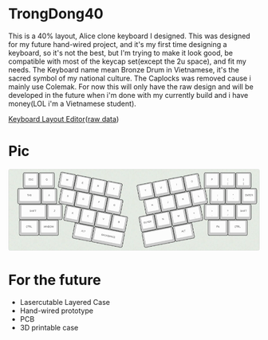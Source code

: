 # TrongDong40
This is a 40% layout, Alice clone keyboard I designed. This was designed for my future hand-wired project, and it's my first time designing a keyboard, so it's not the best, but I'm trying to make it look good, be compatible with most of the keycap set(except the 2u space), and fit my needs.
The Keyboard name mean Bronze Drum in Vietnamese, it's the sacred symbol of my national culture.
The Caplocks was removed cause i mainly use Colemak.
For now this will only have the raw design and will be developed in the future when i'm done with my currently build and i have money(LOL i'm a Vietnamese student).

[Keyboard Layout Editor](http://www.keyboard-layout-editor.com/#/gists/bd69171a64c51fef56333ebecacd0618)([raw data](/trongdong40.json))
# Pic
![raw design pic](/trongdong40.png)
# For the future
- Lasercutable Layered Case
- Hand-wired prototype 
- PCB
- 3D printable case 
